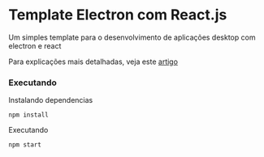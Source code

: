 # Template Electron com React.js
Um simples template para o desenvolvimento de aplicações desktop com electron e react

Para explicações mais detalhadas, veja este [artigo](https://medium.com/@jardelgoncalves/construindo-um-template-para-cria%C3%A7%C3%A3o-de-aplica%C3%A7%C3%B5es-desktop-com-electron-e-react-99a518b4c6c1)

### Executando

Instalando dependencias
```
npm install
```

Executando
```
npm start
```
